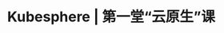 ---
title: Kubesphere | 第一堂“云原生”课
keywords: Kubesphere, Kubesphere learn
description: Kubesphere

pdfUrl: https://kubesphere-docs.pek3b.qingstor.com/website/%E4%BA%91%E5%8E%9F%E7%94%9F%E8%AF%BE%E7%A8%8B/lesson1/%E5%AE%B9%E5%99%A8%E6%8A%80%E6%9C%AF%E5%9F%BA%E7%A1%80%E6%A6%82%E5%BF%B5_1_%E5%AE%B9%E5%99%A8%E6%8A%80%E6%9C%AF%E5%8F%91%E5%B1%95%E7%AE%80%E4%BB%8B_20201016.pdf
---